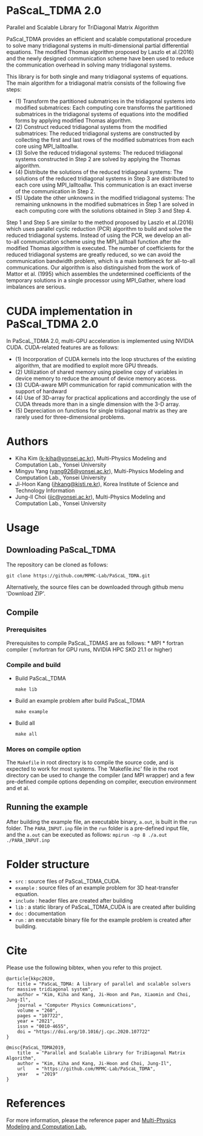 # PaScaL_TDMA 2.0

Parallel and Scalable Library for TriDiagonal Matrix Algorithm

PaScal_TDMA provides an efficient and scalable computational procedure to solve many tridiagonal systems in multi-dimensional partial differential equations. The modified Thomas algorithm proposed by Laszlo et al.(2016) and the newly designed communication scheme have been used to reduce the communication overhead in solving many tridiagonal systems.

This library is for both single and many tridiagonal systems of equations. The main algorithm for a tridiagonal matrix consists of the following five steps: 

- (1) Transform the partitioned submatrices in the tridiagonal systems into modified submatrices:
        Each computing core transforms the partitioned submatrices in the tridiagonal systems of equations into the modified forms by applying modified Thomas algorithm.
- (2) Construct reduced tridiagonal systems from the modified submatrices:
        The reduced tridiagonal systems are constructed by collecting the first and last rows of the modified submatrices from each core using MPI_Ialltoallw.
- (3) Solve the reduced tridiagonal systems:
        The reduced tridiagonal systems constructed in Step 2 are solved by applying the Thomas algorithm.
- (4) Distribute the solutions of the reduced tridiagonal systems:
        The solutions of the reduced tridiagonal systems in Step 3 are distributed to each core using MPI_Ialltoallw.
        This communication is an exact inverse of the communication in Step 2.
- (5) Update the other unknowns in the modified tridiagonal systems:
        The remaining unknowns in the modified submatrices in Step 1 are solved in each computing core with the solutions obtained in Step 3 and Step 4.
    
Step 1 and Step 5 are similar to the method proposed by Laszlo et al.(2016) which uses parallel cyclic reduction (PCR) algorithm to build and solve the reduced tridiagonal systems. Instead of using the PCR, we develop an all-to-all communication scheme using the MPI_Ialltoall function after the modified Thomas algorithm is executed. The number of coefficients for the reduced tridiagonal systems are greatly reduced, so we can avoid the communication bandwidth problem, which is a main bottleneck for all-to-all communications. Our algorithm is also distinguished from the work of Mattor et al. (1995) which assembles the undetermined coefficients of the temporary solutions in a single processor using MPI_Gather, where load imbalances are serious.


# CUDA implementation in PaScal_TDMA 2.0
In PaScaL_TDMA 2.0, multi-GPU acceleration is implemented using NVIDIA CUDA. CUDA-related features are as follows:
- (1) Incorporation of CUDA kernels into the loop structures of the existing algorithm, that are modified to exploit more GPU threads.
- (2) Utilization of shared memory using pipeline copy of variables in device memory to reduce the amount of device memory access.
- (3) CUDA-aware MPI communication for rapid communication with the support of hardward
- (4) Use of 3D-array for practical applications and accordingly the use of CUDA threads more than in a single dimension with the 3-D array.
- (5) Depreciation on functions for single tridiagonal matrix as they are rarely used for three-dimensional problems.



# Authors
- Kiha Kim (k-kiha@yonsei.ac.kr), Multi-Physics Modeling and Computation Lab., Yonsei University
- Mingyu Yang (yang926@yonsei.ac.kr), Multi-Physics Modeling and Computation Lab., Yonsei University
- Ji-Hoon Kang (jhkang@kisti.re.kr), Korea Institute of Science and Technology Information
- Jung-Il Choi (jic@yonsei.ac.kr), Multi-Physics Modeling and Computation Lab., Yonsei University


# Usage
## Downloading PaScaL_TDMA
The repository can be cloned as follows:

```
git clone https://github.com/MPMC-Lab/PaScaL_TDMA.git
```
Alternatively, the source files can be downloaded through github menu 'Download ZIP'.

## Compile
### Prerequisites
Prerequisites to compile PaScaL_TDMAS are as follows:
	* MPI
	* fortran compiler (`nvfortran for GPU runs, NVIDIA HPC SKD 21.1 or higher)

### Compile and build
* Build PaScaL_TDMA
    ```
	make lib
	```
* Build an example problem after build PaScaL_TDMA

    ```
	make example
	```
* Build all

    ```
	make all
	```
### Mores on compile option
The `Makefile` in root directory is to compile the source code, and is expected to work for most systems. The 'Makefile.inc' file in the root directory can be used to change the compiler (and MPI wrapper) and a few pre-defined compile options depending on compiler, execution environment and et al.

## Running the example
After building the example file, an executable binary, `a.out`, is built in the `run` folder. The `PARA_INPUT.inp` file in the `run` folder is a pre-defined input file, and the `a.out` can be executed as follows:
    ```
	mpirun -np 8 ./a.out ./PARA_INPUT.inp
    ```

# Folder structure
* `src` : source files of PaScaL_TDMA_CUDA.
* `example` : source files of an example problem for 3D heat-transfer equation.
* `include` : header files are created after building
* `lib` : a static library of PaScaL_TDMA_CUDA is are created after building
* `doc` : documentation
* `run` : an executable binary file for the example problem is created after building.

# Cite
Please use the following bibtex, when you refer to this project.

    @article{kkpc2020,
        title = "PaScaL_TDMA: A library of parallel and scalable solvers for massive tridiagonal system",
        author = "Kim, Kiha and Kang, Ji-Hoon and Pan, Xiaomin and Choi, Jung-Il",
        journal = "Computer Physics Communications",
        volume = "260",
        pages = "107722",
        year = "2021",
        issn = "0010-4655",
        doi = "https://doi.org/10.1016/j.cpc.2020.107722"
    }

    @misc{PaScaL_TDMA2019,
        title  = "Parallel and Scalable Library for TriDiagonal Matrix Algorithm",
        author = "Kim, Kiha and Kang, Ji-Hoon and Choi, Jung-Il",
        url    = "https://github.com/MPMC-Lab/PaScaL_TDMA",
        year   = "2019"
    }


# References
For more information, please the reference paper and [Multi-Physics Modeling and Computation Lab.](https://www.mpmc.yonsei.ac.kr/)
